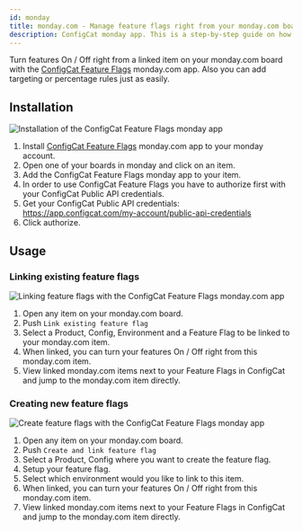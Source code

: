```yaml
---
id: monday
title: monday.com - Manage feature flags right from your monday.com board
description: ConfigCat monday app. This is a step-by-step guide on how to connect and manage feature flags from monday.com boards and items.
---
```


Turn features On / Off right from a linked item on your monday.com board with the <a href="https://monday.com/marketplace/10000079" target="_blank">ConfigCat Feature Flags</a> monday.com app. Also you can add targeting or percentage rules just as easily.

## Installation
<img src="/docs/assets/monday/monday_auth.gif" className="zoomable" alt="Installation of the ConfigCat Feature Flags monday app" />

1. Install <a href="https://monday.com/marketplace/10000079" target="_blank">ConfigCat Feature Flags</a> monday.com app to your monday account.
2. Open one of your boards in monday and click on an item.
3. Add the ConfigCat Feature Flags monday app to your item.
4. In order to use ConfigCat Feature Flags you have to authorize first with your ConfigCat Public API credentials.
5. Get your ConfigCat Public API credentials: https://app.configcat.com/my-account/public-api-credentials
6. Click authorize.

## Usage

### Linking existing feature flags
<img src="/docs/assets/monday/monday_link.gif" className="zoomable" alt="Linking feature flags with the ConfigCat Feature Flags monday.com app" />

1. Open any item on your monday.com board.
2. Push `Link existing feature flag`
3. Select a Product, Config, Environment and a Feature Flag to be linked to your monday.com item.
4. When linked, you can turn your features On / Off right from this monday.com item.
5. View linked monday.com items next to your Feature Flags in ConfigCat and jump to the monday.com item directly.

### Creating new feature flags
<img src="/docs/assets/monday/monday_create.gif" className="zoomable" alt="Create feature flags with the ConfigCat Feature Flags monday app" />

1. Open any item on your monday.com board.
2. Push `Create and link feature flag`
3. Select a Product, Config where you want to create the feature flag.
4. Setup your feature flag.
5. Select which environment would you like to link to this item.
6. When linked, you can turn your features On / Off right from this monday.com item.
7. View linked monday.com items next to your Feature Flags in ConfigCat and jump to the monday.com item directly.